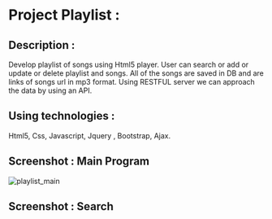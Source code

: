 # Project Playlist :

## Description :

Develop playlist of songs using Html5 player. User can search or add or update or delete playlist and songs.
All of the songs are saved in DB and are links of songs url in mp3 format. Using RESTFUL server we can approach the data
by using an API.


## Using technologies :

Html5, Css, Javascript, Jquery , Bootstrap, Ajax.


## Screenshot : Main Program

![playlist_main](https://user-images.githubusercontent.com/40452887/46909063-1ce84300-cf35-11e8-8212-fe4c25d21fd3.png)


## Screenshot : Search



